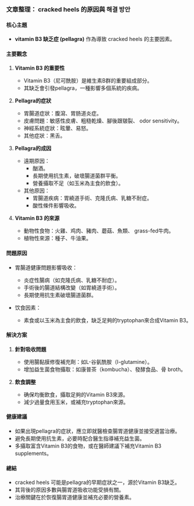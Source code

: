 ### 文章整理： cracked heels 的原因與 해결 방안

#### 核心主題
- **vitamin B3 缺乏症 (pellagra)** 作為導致 cracked heels 的主要因素。

#### 主要觀念
1. **Vitamin B3 的重要性**
   - Vitamin B3（尼可酰胺）是維生素B群的重要組成部分。
   - 其缺乏會引發pellagra，一種影響多個系統的疾病。

2. **Pellagra的症狀**
   - 胃腸道症狀：腹瀉、胃肠道炎症。
   - 皮膚問題：敏感性皮膚、粗糙乾燥、腳後跟皲裂、 odor sensitivity。
   - 神經系統症狀：眩暈、易怒。
   - 其他症狀：黑舌。

3. **Pellagra的成因**
   - 遠期原因：
     * 酗酒。
     * 長期使用抗生素，破壞腸道菌群平衡。
     * 營養攝取不足（如玉米為主食的飲食）。
   - 其他原因：
     * 胃腸道疾病：胃繞道手術、克隆氏病、乳糖不耐症。
     * 酸性條件影響吸收。

4. **Vitamin B3 的來源**
   - 動物性食物：火雞、鸡肉、豬肉、蘑菇、魚類、 grass-fed牛肉。
   - 植物性來源：種子、牛油果。

#### 問題原因
- 胃腸道健康問題影響吸收：
  * 炎症性腸病（如克隆氏病、乳糖不耐症）。
  * 手術後的腸道結構改變（如胃繞道手術）。
  - 長期使用抗生素破壞腸道菌群。

- 饮食因素：
  * 素食或以玉米為主食的飲食，缺乏足夠的tryptophan來合成Vitamin B3。
  
#### 解決方案
1. **針對吸收問題**
   - 使用腸黏膜修復補充劑：如L-谷氨酰胺（l-glutamine）。
   - 增加益生菌食物攝取：如康普茶（kombucha）、發酵食品、骨 broth。

2. **飲食調整**
   - 确保均衡飲食，攝取足夠的Vitamin B3來源。
   - 減少過量食用玉米，或補充tryptophan來源。

#### 健康建議
- 如果出現pellagra的症狀，應立即就醫檢查腸胃道健康並接受適當治療。
- 避免長期使用抗生素，必要時配合醫生指導補充益生菌。
- 多攝取富含Vitamin B3的食物，或在醫師建議下補充Vitamin B3 supplements。

#### 總結
- cracked heels 可能是pellagra的早期症狀之一，源於Vitamin B3缺乏。
- 其背後的原因多數與腸胃道吸收功能受損有關。
- 治療關鍵在於恢復腸胃道健康並補充必要的營養素。